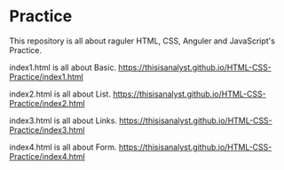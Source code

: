 # Practice

This repository is all about raguler HTML, CSS, Anguler and JavaScript's Practice.

index1.html is all about Basic. https://thisisanalyst.github.io/HTML-CSS-Practice/index1.html

index2.html is all about List. https://thisisanalyst.github.io/HTML-CSS-Practice/index2.html

index3.html is all about Links. https://thisisanalyst.github.io/HTML-CSS-Practice/index3.html

index4.html is all about Form. https://thisisanalyst.github.io/HTML-CSS-Practice/index4.html
